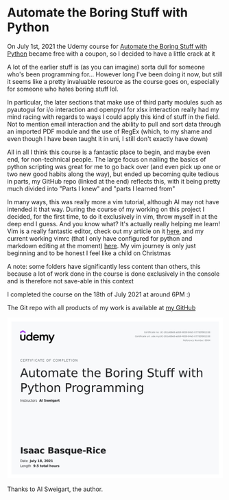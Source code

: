 # Automate the Boring Stuff with Python

On July 1st, 2021 the Udemy course for [Automate the Boring Stuff with Python](https://automatetheboringstuff.com/) became free with a coupon, so I decided to have a little crack at it

A lot of the earlier stuff is (as you can imagine) sorta dull for someone who's been programming for... However long I've been doing it now, but still it seems like a pretty invaluable resource as the course goes on, especially for someone who hates boring stuff lol.

In particular, the later sections that make use of third party modules such as pyautogui for i/o interaction and openpyxl for xlsx interaction really had my mind racing with regards to ways I could apply this kind of stuff in the field. Not to mention email interaction and the ability to pull and sort data through an imported PDF module and the use of RegEx (which, to my shame and even though I have been taught it in uni, I still don't exactly have down)

All in all I think this course is a fantastic place to begin, and maybe even end, for non-technical people. The large focus on nailing the basics of python scripting was great for me to go back over (and even pick up one or two new good habits along the way), but ended up becoming quite tedious in parts, my GitHub repo (linked at the end) reflects this, with it being pretty much divided into "Parts I knew" and "parts I learned from"

In many ways, this was really more a vim tutorial, although Al may not have intended it that way. During the course of my working on this project I decided, for the first time, to do it exclusively in vim, throw myself in at the deep end I guess. And you know what? It's actually really helping me learn! Vim is a really fantastic editor, check out my article on it [here](https://IBRice101.github.io/HacksocWIki/vim), and my current working vimrc (that I only have configured for python and markdown editing at the moment) [here](https://github.com/IBRice101/dotfiles/blob/main/vim/.vimrc). My vim journey is only just beginning and to be honest I feel like a child on Christmas

A note: some folders have significantly less content than others, this because a lot of work done in the course is done exclusively in the console and is therefore not save-able in this context

I completed the course on the 18th of July 2021 at around 6PM :)

The Git repo with all products of my work is available at [my GitHub](https://github.com/IBRice101/automate-the-boring-stuff)

![My Certificate of Completion](media/Certificate.jpg)

Thanks to Al Sweigart, the author.
